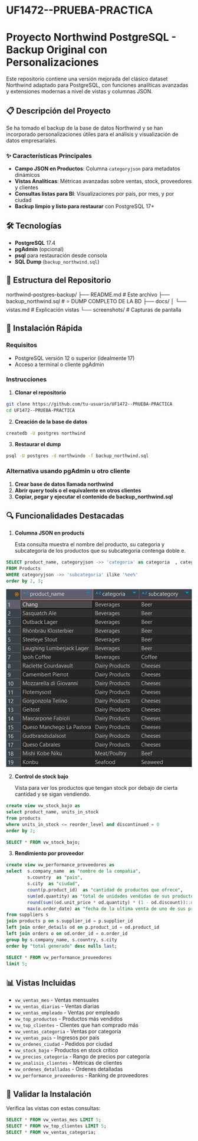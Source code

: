 # UF1472--PRUEBA-PRACTICA

# Proyecto Northwind PostgreSQL - Backup Original con Personalizaciones

Este repositorio contiene una versión mejorada del clásico dataset Northwind adaptado para PostgreSQL, con funciones analíticas avanzadas y extensiones modernas a nivel de vistas y columnas JSON.

## 📋 Descripción del Proyecto

Se ha tomado el backup de la base de datos Northwind y se han incorporado personalizaciones útiles para el análisis y visualización de datos empresariales.

### ✨ Características Principales

- **Campo JSON en Productos**: Columna `categoryjson` para metadatos dinámicos
- **Vistas Analíticas**: Métricas avanzadas sobre ventas, stock, proveedores y clientes
- **Consultas listas para BI**: Visualizaciones por país, por mes, y por ciudad
- **Backup limpio y listo para restaurar** con PostgreSQL 17+

## 🛠️ Tecnologías

- **PostgreSQL** 17.4
- **pgAdmin** (opcional)
- **psql** para restauración desde consola
- **SQL Dump** (`backup_northwind.sql`)

## 📁 Estructura del Repositorio

northwind-postgres-backup/
├── README.md # Este archivo
├── backup_northwind.sql # ⭐ DUMP COMPLETO DE LA BD
├── docs/
│ └── vistas.md # Explicación vistas
└── screenshots/ # Capturas de pantalla

## 🚀 Instalación Rápida

### Requisitos

- PostgreSQL versión 12 o superior (idealmente 17)
- Acceso a terminal o cliente pgAdmin

### Instrucciones

1. **Clonar el repositorio**

```bash
git clone https://github.com/tu-usuario/UF1472--PRUEBA-PRACTICA
cd UF1472--PRUEBA-PRACTICA
```

2. **Creación de la base de datos**

```bash
createdb -U postgres northwind
```

3. **Restaurar el dump**

```bash
psql -U postgres -d northwindo -f backup_northwind.sql
```

### Alternativa usando pgAdmin u otro cliente

1. **Crear base de datos llamada northwind**
2. **Abrir query tools o el equivalente en otros clientes**
3. **Copiar, pegar y ejecutar el contenido de backup_northwind.sql**

## 🔍 Funcionalidades Destacadas

1. **Columna JSON en products**

   Esta consulta muestra el nombre del producto, su categoria y subcategoria de los productos que su subcategoria contenga doble e.

```sql
SELECT product_name, categoryjson ->> 'categoria' as categoria  , categoryjson ->> 'subcategoria' as subcategory
FROM Products
WHERE categoryjson ->> 'subcategoria' ilike '%ee%'
order by 2, 3;
```

![Imagen JSONB](./screenshots/consulta_json_sql.png)

2. **Control de stock bajo**

   Vista para ver los productos que tengan stock por debajo de cierta cantidad y se sigan vendiendo.

```sql
create view vw_stock_bajo as
select product_name, units_in_stock
from products
where units_in_stock <= reorder_level and discontinued = 0
order by 2;
```

```sql
SELECT * FROM vw_stock_bajo;
```

3. **Rendimiento por proveedor**

```sql
create view vw_performance_proveedores as
select 	s.company_name  as "nombre de la compañia",
		s.country  as "pais",
		s.city  as "ciudad",
		count(p.product_id)  as "cantidad de productos que ofrece",
		sum(od.quantity) as "total de unidades vendidas de sus productos",
		round(sum((od.unit_price * od.quantity) * (1 - od.discount))::numeric, 2) as "total generado",
		max(o.order_date) as "fecha de la ultima venta de uno de sus productos"
from suppliers s
join products p on s.supplier_id = p.supplier_id
left join order_details od on p.product_id = od.product_id
left join orders o on od.order_id = o.order_id
group by s.company_name, s.country, s.city
order by "total generado" desc nulls last;
```

```sql
SELECT * FROM vw_performance_proveedores
limit 5;
```

## 📊 Vistas Incluidas

- `vw_ventas_mes` - Ventas mensuales
- `vw_ventas_diarias` - Ventas diarias
- `vw_ventas_empleado` - Ventas por empleado
- `vw_top_productos` - Productos más vendidos
- `vw_top_clientes` - Clientes que han comprado más
- `vw_ventas_categoria` - Ventas por categoría
- `vw_ventas_pais` - Ingresos por país
- `vw_ordenes_ciudad` - Pedidos por ciudad
- `vw_stock_bajo` - Productos en stock crítico
- `vw_precios_categoria` - Rango de precios por categoría
- `vw_analisis_clientes` - Métricas de clientes
- `vw_ordenes_detalladas` - Ordenes detalladas
- `vw_performance_proveedores` - Ranking de proveedores

## 🧪 Validar la Instalación

Verifica las vistas con estas consultas:

```sql
SELECT * FROM vw_ventas_mes LIMIT 5;
SELECT * FROM vw_top_clientes LIMIT 5;
SELECT * FROM vw_ventas_categoria;
```
